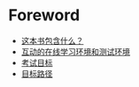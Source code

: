 # Foreword
* [这本书包含什么？](what-does-this-book-cover.md)
* [互动的在线学习环境和测试环境](interactive-online-learning-environment-and-test-bank.md)
* [考试目标](exam-objectives.md)
* [目标路径](object-map.md)
